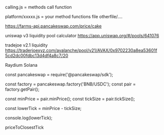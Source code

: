 calling.js = methods call function

platform/xxxxx.js = your method functions file
otherfile/....

https://farms-api.pancakeswap.com/price/cake

uniswap v3 liquidity pool calculator
https://app.uniswap.org/#/pools/641076

tradejoe v2.1 liquidity
https://traderjoexyz.com/avalanche/pool/v21/AVAX/0x9702230a8ea53601f5cd2dc00fdbc13d4df4a8c7/20

Raydium Solana

const pancakeswap = require('@pancakeswap/sdk');

const factory = pancakeswap.factory('BNB/USDC');
const pair = factory.getPair();

const minPrice = pair.minPrice();
const tickSize = pair.tickSize();

const lowerTick = minPrice - tickSize;

console.log(lowerTick);

priceToClosestTick
